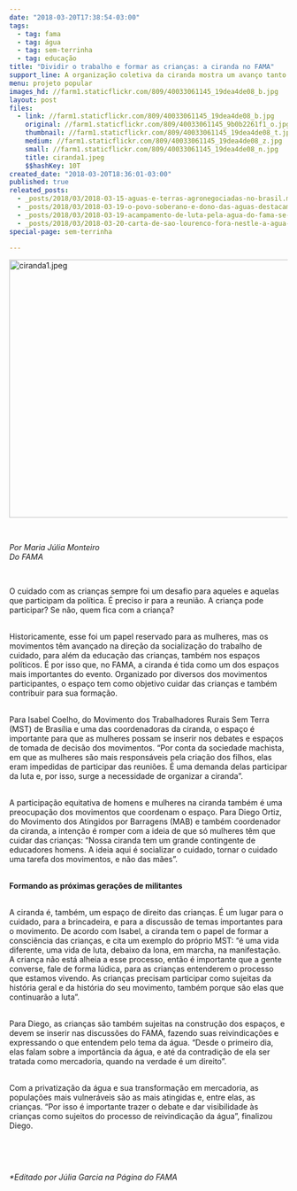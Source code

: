 ```yaml
---
date: "2018-03-20T17:38:54-03:00"
tags:
  - tag: fama
  - tag: água
  - tag: sem-terrinha
  - tag: educação
title: "Dividir o trabalho e formar as crianças: a ciranda no FAMA"
support_line: A organização coletiva da ciranda mostra um avanço tanto no tema da divisão sexual do trabalho quanto no tema da educação.
menu: projeto popular
images_hd: //farm1.staticflickr.com/809/40033061145_19dea4de08_b.jpg
layout: post
files:
  - link: //farm1.staticflickr.com/809/40033061145_19dea4de08_b.jpg
    original: //farm1.staticflickr.com/809/40033061145_9b0b2261f1_o.jpg
    thumbnail: //farm1.staticflickr.com/809/40033061145_19dea4de08_t.jpg
    medium: //farm1.staticflickr.com/809/40033061145_19dea4de08_z.jpg
    small: //farm1.staticflickr.com/809/40033061145_19dea4de08_n.jpg
    title: ciranda1.jpeg
    $$hashKey: 10T
created_date: "2018-03-20T18:36:01-03:00"
published: true
releated_posts:
  - _posts/2018/03/2018-03-15-aguas-e-terras-agronegociadas-no-brasil.md
  - _posts/2018/03/2018-03-19-o-povo-soberano-e-dono-das-aguas-destacam-ativistas-contrarios-a-privatizacao.md
  - _posts/2018/03/2018-03-19-acampamento-de-luta-pela-agua-do-fama-se-inicia-em-brasilia.md
  - _posts/2018/03/2018-03-20-carta-de-sao-lourenco-fora-nestle-a-agua-e-nossa.md
special-page: sem-terrinha

---
```

<p><img alt="ciranda1.jpeg" height="466" src="//farm1.staticflickr.com/809/40033061145_19dea4de08_b.jpg" width="700" /></p>

<p>&nbsp;</p>

<p><em>Por Maria J&uacute;lia Monteiro<br />
Do FAMA</em></p>

<p>&nbsp;</p>

<p>O cuidado com as crian&ccedil;as sempre foi um desafio para aqueles e aquelas que participam da pol&iacute;tica. &Eacute; preciso ir para a reuni&atilde;o. A crian&ccedil;a pode participar? Se n&atilde;o, quem fica com a crian&ccedil;a?</p>

<p><br />
Historicamente, esse foi um papel reservado para as mulheres, mas os movimentos t&ecirc;m avan&ccedil;ado na dire&ccedil;&atilde;o da socializa&ccedil;&atilde;o do trabalho de cuidado, para al&eacute;m da educa&ccedil;&atilde;o das crian&ccedil;as, tamb&eacute;m nos espa&ccedil;os pol&iacute;ticos. &Eacute; por isso que, no FAMA, a ciranda &eacute; tida como um dos espa&ccedil;os mais importantes do evento. Organizado por diversos dos movimentos participantes, o espa&ccedil;o tem como objetivo cuidar das crian&ccedil;as e tamb&eacute;m contribuir para sua forma&ccedil;&atilde;o.</p>

<p><br />
Para Isabel Coelho, do Movimento dos Trabalhadores Rurais Sem Terra (MST) de Bras&iacute;lia e uma das coordenadoras da ciranda, o espa&ccedil;o &eacute; importante para que as mulheres possam se inserir nos debates e espa&ccedil;os de tomada de decis&atilde;o dos movimentos. &ldquo;Por conta da sociedade machista, em que as mulheres s&atilde;o mais respons&aacute;veis pela cria&ccedil;&atilde;o dos filhos, elas eram impedidas de participar das reuni&otilde;es. &Eacute; uma demanda delas participar da luta e, por isso, surge a necessidade de organizar a ciranda&rdquo;.</p>

<p><br />
A participa&ccedil;&atilde;o equitativa de homens e mulheres na ciranda tamb&eacute;m &eacute; uma preocupa&ccedil;&atilde;o dos movimentos que coordenam o espa&ccedil;o. Para Diego Ortiz, do Movimento dos Atingidos por Barragens (MAB) e tamb&eacute;m coordenador da ciranda, a inten&ccedil;&atilde;o &eacute; romper com a ideia de que s&oacute; mulheres t&ecirc;m que cuidar das crian&ccedil;as: &ldquo;Nossa ciranda tem um grande contingente de educadores homens. A ideia aqui &eacute; socializar o cuidado, tornar o cuidado uma tarefa dos movimentos, e n&atilde;o das m&atilde;es&rdquo;.</p>

<p><br />
<strong>Formando as pr&oacute;ximas gera&ccedil;&otilde;es de militantes</strong></p>

<p><br />
A ciranda &eacute;, tamb&eacute;m, um espa&ccedil;o de direito das crian&ccedil;as. &Eacute; um lugar para o cuidado, para a brincadeira, e para a discuss&atilde;o de temas importantes para o movimento. De acordo com Isabel, a ciranda tem o papel de formar a consci&ecirc;ncia das crian&ccedil;as, e cita um exemplo do pr&oacute;prio MST: &ldquo;&eacute; uma vida diferente, uma vida de luta, debaixo da lona, em marcha, na manifesta&ccedil;&atilde;o. A crian&ccedil;a n&atilde;o est&aacute; alheia a esse processo, ent&atilde;o &eacute; importante que a gente converse, fale de forma l&uacute;dica, para as crian&ccedil;as entenderem o processo que estamos vivendo. As crian&ccedil;as precisam participar como sujeitas da hist&oacute;ria geral e da hist&oacute;ria do seu movimento, tamb&eacute;m porque s&atilde;o elas que continuar&atilde;o a luta&rdquo;.</p>

<p><br />
Para Diego, as crian&ccedil;as s&atilde;o tamb&eacute;m sujeitas na constru&ccedil;&atilde;o dos espa&ccedil;os, e devem se inserir nas discuss&otilde;es do FAMA, fazendo suas reivindica&ccedil;&otilde;es e expressando o que entendem pelo tema da &aacute;gua. &ldquo;Desde o primeiro dia, elas falam sobre a import&acirc;ncia da &aacute;gua, e at&eacute; da contradi&ccedil;&atilde;o de ela ser tratada como mercadoria, quando na verdade &eacute; um direito&rdquo;.</p>

<p><br />
Com a privatiza&ccedil;&atilde;o da &aacute;gua e sua transforma&ccedil;&atilde;o em mercadoria, as popula&ccedil;&otilde;es mais vulner&aacute;veis s&atilde;o as mais atingidas e, entre elas, as crian&ccedil;as. &ldquo;Por isso &eacute; importante trazer o debate e dar visibilidade &agrave;s crian&ccedil;as como sujeitos do processo de reivindica&ccedil;&atilde;o da &aacute;gua&rdquo;, finalizou Diego.</p>

<p>&nbsp;</p>

<p>&nbsp;</p>

<p><em>*Editado por J&uacute;lia Garcia na P&aacute;gina do FAMA</em></p>
